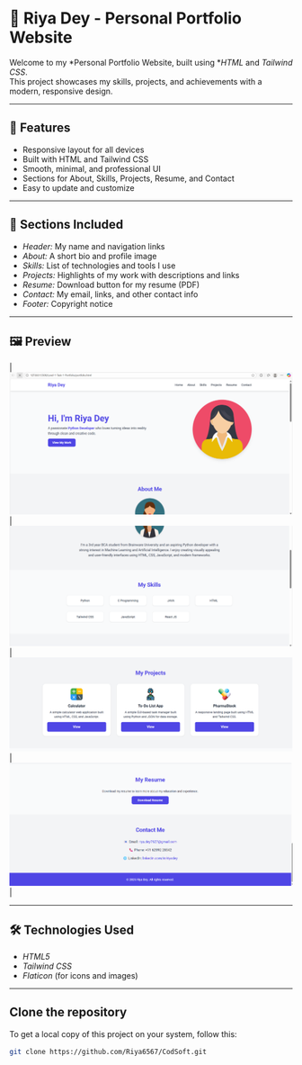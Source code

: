 # 🌟 Riya Dey - Personal Portfolio Website

Welcome to my *Personal Portfolio Website, built using **HTML* and *Tailwind CSS*.  
This project showcases my skills, projects, and achievements with a modern, responsive design.

---

## 🎨 Features

- Responsive layout for all devices  
- Built with HTML and Tailwind CSS  
- Smooth, minimal, and professional UI  
- Sections for About, Skills, Projects, Resume, and Contact  
- Easy to update and customize  

---

## 🧱 Sections Included

- *Header:* My name and navigation links  
- *About:* A short bio and profile image  
- *Skills:* List of technologies and tools I use  
- *Projects:* Highlights of my work with descriptions and links  
- *Resume:* Download button for my resume (PDF)  
- *Contact:* My email, links, and other contact info  
- *Footer:* Copyright notice  

---

## 🖼 Preview
| ![Home](Images/Output1.png) | ![Skills](Images/Output2.png) | ![Projects](Images/Output3.png) |![Contact](Images/Output4.png) |

---

## 🛠 Technologies Used

- *HTML5*
- *Tailwind CSS*
- *Flaticon* (for icons and images)

---
## Clone the repository
To get a local copy of this project on your system, follow this:

```bash
git clone https://github.com/Riya6567/CodSoft.git
